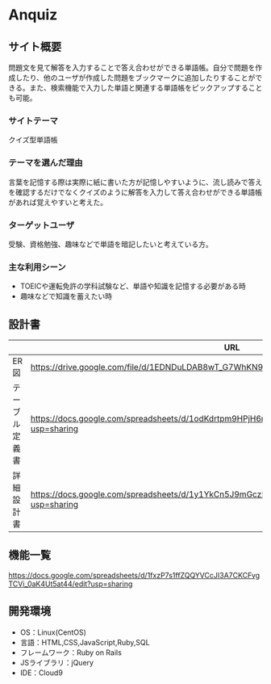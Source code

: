 # Anquiz

## サイト概要
問題文を見て解答を入力することで答え合わせができる単語帳。自分で問題を作成したり、他のユーザが作成した問題をブックマークに追加したりすることができる。また、検索機能で入力した単語と関連する単語帳をピックアップすることも可能。

### サイトテーマ
クイズ型単語帳

### テーマを選んだ理由
言葉を記憶する際は実際に紙に書いた方が記憶しやすいように、流し読みで答えを確認するだけでなくクイズのように解答を入力して答え合わせができる単語帳があれば覚えやすいと考えた。

### ターゲットユーザ
受験、資格勉強、趣味などで単語を暗記したいと考えている方。

### 主な利用シーン
- TOEICや運転免許の学科試験など、単語や知識を記憶する必要がある時
- 趣味などで知識を蓄えたい時

## 設計書
||URL|
|----|----|
|ER図|https://drive.google.com/file/d/1EDNDuLDAB8wT_G7WhKN9qyQN976-NcOR/view?usp=sharing|
|テーブル定義書|https://docs.google.com/spreadsheets/d/1odKdrtpm9HPjH6naqYF52C4Z_irwWXGRZM2_XaxmQpk/edit?usp=sharing|
|詳細設計書|https://docs.google.com/spreadsheets/d/1y1YkCn5J9mGcz5sz5GvBgfrlzWChhMOboMcvo1fC1GY/edit?usp=sharing|

## 機能一覧
https://docs.google.com/spreadsheets/d/1fxzP7s1ffZQQYVCcJI3A7CKCFvgTCVi_0aK4Ut5at44/edit?usp=sharing

## 開発環境
- OS：Linux(CentOS)
- 言語：HTML,CSS,JavaScript,Ruby,SQL
- フレームワーク：Ruby on Rails
- JSライブラリ：jQuery
- IDE：Cloud9
